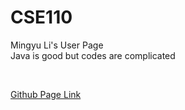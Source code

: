 # CSE110
Mingyu Li's User Page <br/>
Java is good but codes are complicated <br/>

<br/>

[Github Page Link](https://derrick2000.github.io/CSE110/)
